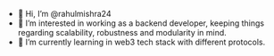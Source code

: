 - 👋 Hi, I’m @rahulmishra24
- 👀 I’m interested in working as a backend developer, keeping things regarding scalability, robustness and modularity in mind.
- 🌱 I’m currently learning in web3 tech stack with different protocols.



